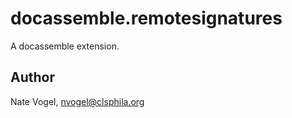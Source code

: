 # docassemble.remotesignatures

A docassemble extension.

## Author

Nate Vogel, nvogel@clsphila.org

